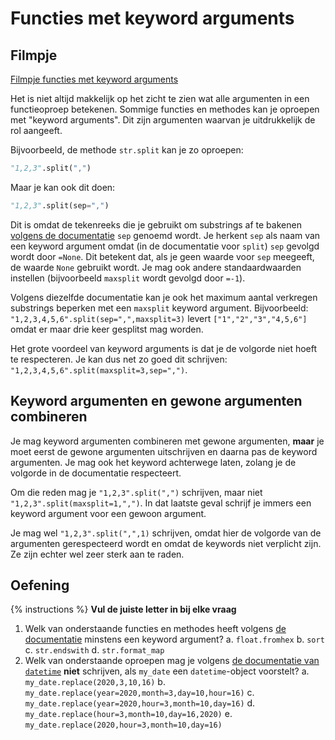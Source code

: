 # Functies met keyword arguments

## Filmpje
[Filmpje functies met keyword arguments](https://youtu.be/sGG_qQ9xthI)



Het is niet altijd makkelijk op het zicht te zien wat alle argumenten in een functieoproep betekenen. Sommige functies en methodes kan je oproepen met "keyword arguments". Dit zijn argumenten waarvan je uitdrukkelijk de rol aangeeft.

Bijvoorbeeld, de methode `str.split` kan je zo oproepen:

```python
"1,2,3".split(",")
```

Maar je kan ook dit doen:

```python
"1,2,3".split(sep=",")
```

Dit is omdat de tekenreeks die je gebruikt om substrings af te bakenen [volgens de documentatie](https://docs.python.org/3/library/stdtypes.html?highlight=split#str.split) `sep` genoemd wordt. Je herkent `sep` als naam van een keyword argument omdat (in de documentatie voor `split`) `sep` gevolgd wordt door `=None`. Dit betekent dat, als je geen waarde voor `sep` meegeeft, de waarde `None` gebruikt wordt. Je mag ook andere standaardwaarden instellen (bijvoorbeeld `maxsplit` wordt gevolgd door `=-1`).

Volgens diezelfde documentatie kan je ook het maximum aantal verkregen substrings beperken met een `maxsplit` keyword argument. Bijvoorbeeld: `"1,2,3,4,5,6".split(sep=",",maxsplit=3)` levert `["1","2","3","4,5,6"]` omdat er maar drie keer gesplitst mag worden.

Het grote voordeel van keyword arguments is dat je de volgorde niet hoeft te respecteren. Je kan dus net zo goed dit schrijven: `"1,2,3,4,5,6".split(maxsplit=3,sep=",")`.

## Keyword argumenten en gewone argumenten combineren
Je mag keyword argumenten combineren met gewone argumenten, **maar** je moet eerst de gewone argumenten uitschrijven en daarna pas de keyword argumenten. Je mag ook het keyword achterwege laten, zolang je de volgorde in de documentatie respecteert.

Om die reden mag je `"1,2,3".split(",")` schrijven, maar niet `"1,2,3".split(maxsplit=1,",")`. In dat laatste geval schrijf je immers een keyword argument voor een gewoon argument.

Je mag wel `"1,2,3".split(",",1)` schrijven, omdat hier de volgorde van de argumenten gerespecteerd wordt en omdat de keywords niet verplicht zijn. Ze zijn echter wel zeer sterk aan te raden.

## Oefening
{% instructions %}
**Vul de juiste letter in bij elke vraag**

1. Welk van onderstaande functies en methodes heeft volgens [de documentatie](https://docs.python.org/3/library/stdtypes.html) minstens een keyword argument?
   a. `float.fromhex`
   b. `sort`
   c. `str.endswith`
   d. `str.format_map`
2. Welk van onderstaande oproepen mag je volgens [de documentatie van `datetime`](https://docs.python.org/3/library/datetime.html) **niet** schrijven, als `my_date` een `datetime`-object voorstelt?
   a. `my_date.replace(2020,3,10,16)`
   b. `my_date.replace(year=2020,month=3,day=10,hour=16)`
   c. `my_date.replace(year=2020,hour=3,month=10,day=16)`
   d. `my_date.replace(hour=3,month=10,day=16,2020)`
   e. `my_date.replace(2020,hour=3,month=10,day=16)`
